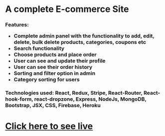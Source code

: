 <h1>A complete E-commerce Site</h1>
<h3>
  Features:
  <ul>
    <li>Complete admin panel with the functionality to add, edit, delete, bulk delete products, categories, coupons etc</li>
    <li>Search functionality</li>
    <li>Choose products and place order</li>
    <li>User can see and update their profile</li>
    <li>User can see their order history</li>
    <li>Sorting and filter option in admin</li>
    <li>Category sorting for users</li>
  </ul>
</h3>
<h3>Technologies used: React, Redux, Stripe, React-Router, React-hook-form, react-dropzone, Express, NodeJs, MongoDB, Bootstrap, JSX, CSS, Firebase, Heroku</h3>
<h1><a href="https://pickbazar-acec8.web.app/" target="_blank">Click here to see live</a></h1>
